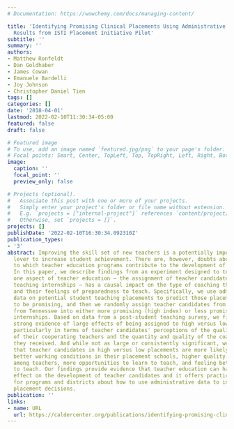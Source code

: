 ```yaml
---
# Documentation: https://wowchemy.com/docs/managing-content/

title: 'Identifying Promising Clinical Placements Using Administrative Data: Preliminary
  Results from ISTI Placement Initiative Pilot'
subtitle: ''
summary: ''
authors:
- Matthew Ronfeldt
- Dan Goldhaber
- James Cowan
- Emanuele Bardelli
- Joy Johnson
- Christopher Daniel Tien
tags: []
categories: []
date: '2018-04-01'
lastmod: 2022-02-10T11:30:34-05:00
featured: false
draft: false

# Featured image
# To use, add an image named `featured.jpg/png` to your page's folder.
# Focal points: Smart, Center, TopLeft, Top, TopRight, Left, Right, BottomLeft, Bottom, BottomRight.
image:
  caption: ''
  focal_point: ''
  preview_only: false

# Projects (optional).
#   Associate this post with one or more of your projects.
#   Simply enter your project's folder or file name without extension.
#   E.g. `projects = ["internal-project"]` references `content/project/deep-learning/index.md`.
#   Otherwise, set `projects = []`.
projects: []
publishDate: '2022-02-10T16:30:34.092310Z'
publication_types:
- '3'
abstract: Improving the skill set of new teachers is a potentially important policy
  lever to increase student achievement. There are, however, doubts about the extent
  to which teacher education programs contribute to the development of teachers' skills.
  In this paper, we describe findings from an experiment designed to test whether
  one aspect of teacher education – the assignment of teacher candidates to student
  teaching internships – has a causal impact on the type of coaching they receive
  and their feelings of preparedness to teach. Specifically, we use administrative
  data on potential student teaching placements to predict those placements more likely
  to be promising, and then we randomly assign teacher candidates from one large program
  from Tennessee into either more promising (high index) or less promising (low index)
  internships. Based on data from a post-student teaching survey, we find consistently
  strong evidence of large effects of being assigned to high versus low index placements,
  particularly in terms of teacher candidates' perceptions of the quality of instruction
  of their cooperating teachers and the quantity and quality of the coaching that
  they received. And while not as large or consistently significant, we also found
  that teacher candidates in high versus low placements are more likely to report
  better working conditions in their placement schools, higher quality collaboration
  among teachers, more opportunities to learn to teach, and feeling better prepared
  to teach. Our findings provide evidence that teacher education can have a causal
  effect on the development of teacher candidates and it offers practical implications
  for programs and districts about how to use administrative data to inform internship
  placement decisions.
publication: ''
links:
- name: URL
  url: https://caldercenter.org/publications/identifying-promising-clinical-placements-using-administrative-data-preliminary-results
---
```

